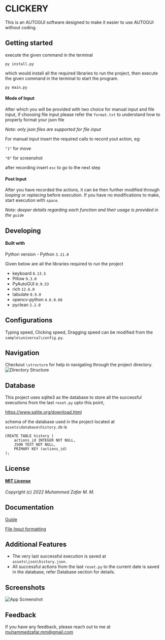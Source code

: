 # CLICKERY

This is an AUTOGUI software designed to make it easier to use AUTOGUI without coding.


## Getting started

execute the given command in the terminal

```py install.py```

which would install all the required libraries to run the project, then execute the given command in the terminal to start the program.

```py main.py```
#### Mode of Input

After which you will be provided with two choice for manual input and file input, if choosing file input please refer the ```format.txt``` to understand how to properly format your json file

 *Note: only json files are supported for file input*

 For manual input insert the required calls to record yout action, eg:
 
  ```"1"``` for move

   ```"0"``` for screenshot

   after recording insert ```esc``` to go to the next step

   #### Post Input
   After you have recorded the actions, it can be then further modified through *looping* or *replacing* before execution. If you have no modifications to make, start execution with ```space```.

   *Note: deeper details regarding each function and their usage is provided in the ```guide```*

## Developing

#### Built with
Python version - Python ```3.11.0```

Given below are all the libraries required to run the project

- keyboard ```0.13.5```
- Pillow ```9.3.0```
- PyAutoGUI ```0.9.53```
- rich ```12.6.0```
- tabulate ```0.9.0```
- opencv-python ```4.6.0.66```
- pyclean ```2.2.0```


## Configurations

Typing speed, Clicking speed, Dragging speed can be modified from the ```sample\universal\config.py```.
## Navigation

 Checkout ```\structure``` for help in navigating through the project directory.
 ![Directory Structure](https://raw.githubusercontent.com/MZaFaRM/CLICKERY/5b1a869ad83411e924052c6d1e7e95460556fb4b/structure/structure.dot.svg)
## Database

This project uses sqlite3 as the database to store all the successful executions from the last ```reset.py``` upto this point,

https://www.sqlite.org/download.html

schema of the database used in the project located at ```assets\database\history.db``` is
```
CREATE TABLE history (
    actions_id INTEGER NOT NULL,
    JSON TEXT NOT NULL,
    PRIMARY KEY (actions_id)
);
```
## License

#### [MIT License](https://github.com/MZaFaRM/CLICKERY/blob/main/LICENSE)
*Copyright (c) 2022 Muhammed Zafar M. M.*
## Documentation

[Guide](https://linktodocumentation)

[File Input formatting](guide.json)


## Additional Features

- The very last successful execution is saved at ```assets\json\history.json```.
- All successful actions from the last ```reset.py``` to the current date is saved in the database, refer Database section for details.


## Screenshots

![App Screenshot](https://via.placeholder.com/468x300?text=App+Screenshot+Here)


## Feedback

If you have any feedback, please reach out to me at muhammedzafar.mm@gmail.com

